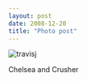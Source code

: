 ```yaml
---
layout: post
date: 2008-12-20
title: "Photo post"
---
```

![travisj](/images/746f371b6ba53848cd924fac4c32b4b261f172079637ac38eb08cd2f863bcf4a.jpg)

Chelsea and Crusher